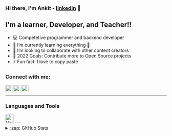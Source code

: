 ### Hi there, I'm Ankit - [linkedin] 👋 


## I'm a learner, Developer, and Teacher!!

- 💻 Competetive programmer and backend developer
- 🌱 I’m currently learning everything 🤣
- 👯 I’m looking to collaborate with other content creators
- 🥅 2022 Goals: Contribute more to Open Source projects
- ⚡ Fun fact: I love to copy paste

### Connect with me:

[<img align="left" alt="codeSTACKr | YouTube" width="22px" src="https://cdn.jsdelivr.net/npm/simple-icons@v3/icons/youtube.svg" />][youtube]
[<img align="left" alt="codeSTACKr | LinkedIn" width="22px" src="https://cdn.jsdelivr.net/npm/simple-icons@v3/icons/linkedin.svg" />][linkedin]
[<img align="left" alt="codeSTACKr | Instagram" width="22px" src="https://cdn.jsdelivr.net/npm/simple-icons@v3/icons/instagram.svg" />][instagram]

<br />

---
### Languages and Tools
[<img align="left" alt="VsCode" width="26px" src="https://img.icons8.com/color/48/000000/visual-studio-code-2019.png" />][linkedin]


<br />
---


<details>
  <summary>:zap: GitHub Stats</summary>

  <img align="left" alt="codeSTACKr's GitHub Stats" src="https://github-readme-stats.AnkitKKKK.vercel.app/api?username=Ankitkkkk&show_icons=true&hide_border=true" />

</details>




[youtube]: https://www.youtube.com/c/Plasmindo
[instagram]: https://www.instagram.com/codersvilla/
[linkedin]: https://www.linkedin.com/in/ankit-kumar-7520771a7